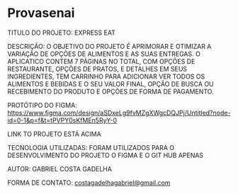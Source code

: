 # Provasenai
 
TITULO DO PROJETO: EXPRESS EAT

 DESCRIÇÃO: O OBJETIVO DO PROJETO É APRIMORAR E OTIMIZAR A VARIAÇÃO DE OPÇÕES DE ALIMENTOS E AS SUAS ENTREGAS. O APLICATICO CONTEM 7 PÁGINAS NO TOTAL, COM OPÇÕES DE RESTAURANTE, OPÇÕES DE PRATOS, E DETALHES EM SEUS INGREDIENTES, TEM CARRINHO PARA ADICIONAR VER TODOS OS ALIMENTOS E BEBIDAS E O SEU VALOR FINAL, OPÇÃO DE BUSCA OU RECEBIMENTO DO PRODUTO E OPÇÕES DE FORMA DE PAGAMENTO.

 PROTÓTIPO DO FIGMA: https://www.figma.com/design/aSDxeLg9fvMZgXWgcDQJPj/Untitled?node-id=0-1&p=f&t=tPVPY0sKfMEn5RyY-0
 
 LINK TO PROJETO ESTÁ ACIMA

TECNOLOGIA UTILIZADAS: FORAM UTILIZADOS PARA O DESENVOLVIMENTO DO PROJETO O FIGMA E O GIT HUB APENAS

AUTOR: GABRIEL COSTA GADELHA

FORMA DE CONTATO: costagadelhagabriel@gmail.com